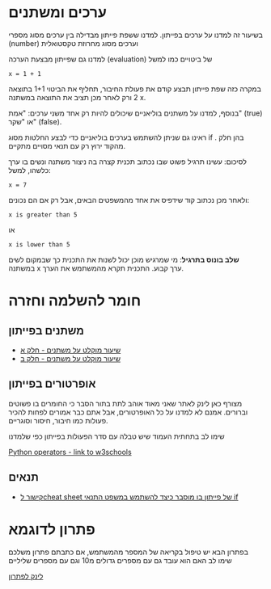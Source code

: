 # ערכים ומשתנים
בשיעור זה למדנו על ערכים בפייתון. למדנו ששפת פייתון מבדילה בין ערכים מסוג מספרי (number) וערכים מסוג מחרוזת טקסטואלית

למדנו גם שפייתון מבצעת הערכה (evaluation) של ביטויים כמו למשל
```
x = 1 + 1
```
במקרה כזה שפת פייתון תבצע קודם את פעולת החיבור, תחליף את הביטוי 1+1 בתוצאה 2 ורק לאחר מכן תציב את התוצאה במשתנה x. 


בנוסף, למדנו על משתנים בוליאניים שיכולים להיות רק אחד משני ערכים: "אמת" (true) או "שקר" (false).

ראינו גם שניתן להשתמש בערכים בוליאניים כדי לבצע החלטות מסוג if . בהן חלק מהקוד ירוץ רק עם תנאי מסויים מתקיים.

לסיכום: עשינו תרגיל פשוט שבו נכתוב תכנית קצרה בה ניצור משתנה ונשים בו ערך כלשהו, למשל:

```
x = 7
```
ולאחר מכן נכתוב קוד שידפיס את אחד מהמשפטים הבאים, אבל רק אם הם נכונים:
```
x is greater than 5
```
או
```
x is lower than 5
```

**שלב בונוס בתרגיל**: מי שמרגיש מוכן יכול לשנות את התכנית כך שבמקום לשים במשתנה x ערך קבוע. התכנית תקרא מהמשתמש את הערך. 

# חומר להשלמה וחזרה
## משתנים בפייתון
 
- [שיעור מוקלט על משתנים - חלק א](https://www.youtube.com/watch?v=5R9bJQvKAKQ&list=PLi5wNsn0QX4hAgdAqawlYt5_v_CoX6Q1n&index=5)
- [שיעור מוקלט על משתנים - חלק ב](https://www.youtube.com/watch?v=LqBSk1PI92Y&list=PLi5wNsn0QX4hAgdAqawlYt5_v_CoX6Q1n&index=6)

## אופרטורים בפייתון
מצורף כאן לינק לאתר שאני מאוד אוהב לתת בתור הסבר כי החומרים בו פשוטים וברורים. אמנם לא למדנו על כל האופרטורים, אבל אתם כבר אמורים לפחות להכיר פעולות כמו חיבור, חיסור וסוגריים. 

שימו לב בתחתית העמוד שיש טבלה עם סדר הפעולות בפייתון כפי שלמדנו

[Python operators - link to w3schools](https://www.w3schools.com/python/python_operators.asp)

## תנאים
- [קישור לcheat sheet של פייתון בו מוסבר כיצד להשתמש במשפט התנאי if](https://github.com/weiss-gal/tefen/blob/main/manuals/python_cheat_sheet.pdf)

# פתרון לדוגמא
בפתרון הבא יש טיפול בקריאה של המספר מהמשתמש, אם כתבתם פתרון משלכם שימו לב האם הוא עובד גם עם מספרים גדולים מ10 וגם עם מספרים שליליים 

[לינק לפתרון](https://github.com/weiss-gal/tefen/blob/main/2024_2025/10th_grade/lessons/00_values_and_variables/solution.py)